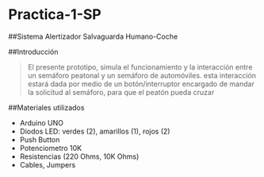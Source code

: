 # Practica-1-SP

##Sistema Alertizador Salvaguarda Humano-Coche

##Introducción

>El presente prototipo, simula el funcionamiento y la interacción entre un semáforo peatonal
y un semáforo de automóviles. esta interacción estará dada por medio de un botón/interruptor 
encargado de mandar la solicitud al semáforo, para que el peatón pueda cruzar

##Materiales utilizados

* Arduino UNO
* Diodos LED: verdes (2), amarillos (1), rojos (2)
* Push Button
* Potenciometro 10K
* Resistencias (220 Ohms, 10K Ohms)
* Cables, Jumpers
